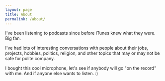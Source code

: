 ```yaml
---
layout: page
title: About
permalink: /about/
---
```


I've been listening to podcasts since before iTunes knew what they were. Big fan. 

I've had lots of interesting conversations with people about their jobs, projects, hobbies, 
politics, religion, and other topics that may or may not be safe for polite company.

I bought this cool microphone, let's see if anybody will go "on the record" with me. And if
anyone else wants to listen.  :) 